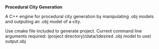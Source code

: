 **Procedural City Generation**

A C++ engine for procedural city generation by manipulating .obj models and outputing an .obj model of a city.

Use cmake file included to generate project.
Current command line arguments required: (project directory)/data/(desired .obj model to use) output.obj
